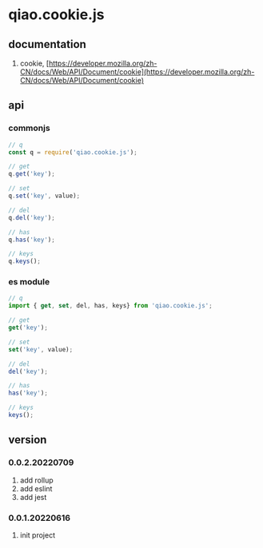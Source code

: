 # qiao.cookie.js

## documentation
1. cookie, [https://developer.mozilla.org/zh-CN/docs/Web/API/Document/cookie](https://developer.mozilla.org/zh-CN/docs/Web/API/Document/cookie)

## api
### commonjs
```js
// q
const q = require('qiao.cookie.js');

// get
q.get('key');

// set
q.set('key', value);

// del
q.del('key');

// has
q.has('key');

// keys
q.keys();
```

### es module
```js
// q
import { get, set, del, has, keys} from 'qiao.cookie.js';

// get
get('key');

// set
set('key', value);

// del
del('key');

// has
has('key');

// keys
keys();
```

## version
### 0.0.2.20220709
1. add rollup
2. add eslint
3. add jest
   
### 0.0.1.20220616
1. init project
